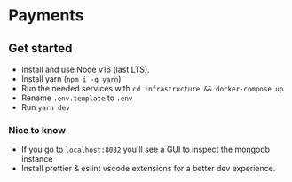 # Payments

## Get started

- Install and use Node v16 (last LTS).
- Install yarn (`npm i -g yarn`)
- Run the needed services with `cd infrastructure && docker-compose up`
- Rename `.env.template` to `.env`
- Run `yarn dev`

### Nice to know

- If you go to `localhost:8082` you'll see a GUI to inspect the mongodb instance
- Install prettier & eslint vscode extensions for a better dev experience.
